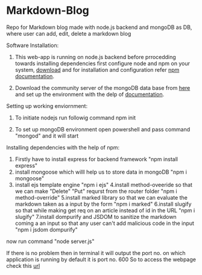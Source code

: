 # Markdown-Blog
Repo for Markdown blog made with node.js backend and mongoDB as DB, where user can add, edit, delete a markdown blog



Software Installation:

1. This web-app is running on node.js backend before prrocedding towards installing dependencies first configure node and npm on your system, [download](https://nodejs.org/en/download/) and for installation and configuration refer [npm documentation](https://docs.npmjs.com/downloading-and-installing-node-js-and-npm).

2. Download the community server of the mongoDB data base from [here](https://www.mongodb.com/try/download/community) and set up the environment with the delp of [documentation](http://mongodb.github.io/node-mongodb-native/3.4/quick-start/quick-start/).




Setting up working enviornment:

1. To initiate nodejs run followig command
  npm init

2. To set up mongoDB environment open powershell and pass command "mongod" and it will start        


Installing dependencies with the help of npm:

1. Firstly have to install express for backend framework 
  "npm install express"
2. install mongoose which willl help us to store data in mongoDB
  "npm i mongoose"
3. install ejs template engine 
  "npm i ejs"
4.install method-oveeride so that we can make "Delete" "Put" requrst from the router folder 
  "npm i method-override"
5.install marked library so that we can evaluate the markdown taken as a input by the form 
   "npm i marked"
6.install slugify so that while making get req on an article instead of id in the URL
   "npm i slugify"
7.install dompurify and JSDOM to sanitize the markdown coming a an input so that any user can't add malicious code in the input
  "npm i jsdom dompurify"
  
  

  
now run command "node server.js"


If there is no problem then in terminal it will output the port no. on which application is running by default it is port no. 600
So to access the webpage check this [url](http://localhost:600/)

